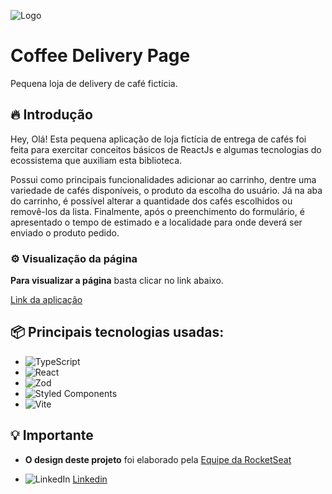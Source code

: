  
![Logo](https://i.imgur.com/WZR0wQC.png)

# Coffee Delivery Page

Pequena loja de delivery de café fictícia.

## 🔥 Introdução

Hey, Olá!
Esta pequena aplicação de loja fictícia de entrega de cafés foi feita para exercitar conceitos básicos de ReactJs e algumas tecnologias do ecossistema que auxiliam esta biblioteca.

Possui como principais funcionalidades adicionar ao carrinho, dentre uma variedade de cafés disponíveis, o produto da escolha do usuário. 
Já na aba do carrinho, é possível alterar a quantidade dos cafés escolhidos ou removê-los da lista. 
Finalmente, após o preenchimento do formulário, é apresentado o tempo de estimado e a localidade para onde deverá ser enviado o produto pedido.

### ⚙️ Visualização da página
**Para visualizar a página** basta clicar no link abaixo.

[Link da aplicação](https://)

## 📦 Principais tecnologias usadas:

* ![TypeScript](https://img.shields.io/badge/typescript-%23007ACC.svg?style=for-the-badge&logo=typescript&logoColor=white)
* ![React](https://img.shields.io/badge/react-%2320232a.svg?style=for-the-badge&logo=react&logoColor=%2361DAFB)
* ![Zod](https://img.shields.io/badge/zod-%233068b7.svg?style=for-the-badge&logo=zod&logoColor=white)
* ![Styled Components](https://img.shields.io/badge/styled--components-DB7093?style=for-the-badge&logo=styled-components&logoColor=white)
* ![Vite](https://img.shields.io/badge/vite-%23646CFF.svg?style=for-the-badge&logo=vite&logoColor=white)


## 💡 Importante

* **O design deste projeto** foi elaborado pela [Equipe da RocketSeat](https://github.com/rocketseat-education)

*  ![LinkedIn](https://img.shields.io/badge/linkedin-%230077B5.svg?style=for-the-badge&logo=linkedin&logoColor=white) [Linkedin](https://www.linkedin.com/in/wwellingtonlima/)